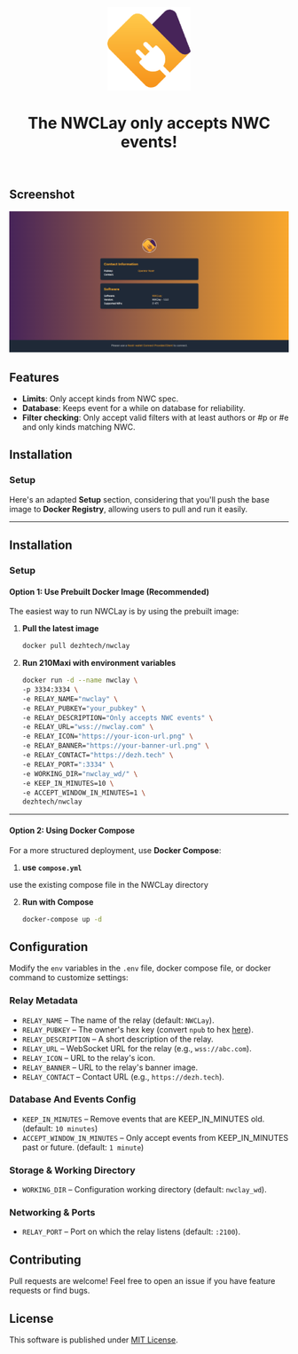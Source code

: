 <p align="center"> 
    <img alt="nwclay" src="./static/img/logo-transp.png" width="150" height="150" />
</p>

<h1 align="center">
The NWCLay only accepts NWC events!
</h1>

<br/>

## Screenshot

<img alt="nwclay" src="./static/img/ss.png"/>

## Features

- **Limits**: Only accept kinds from NWC spec.
- **Database**: Keeps event for a while on database for reliability.
- **Filter checking**: Only accept valid filters with at least authors or #p or #e and only kinds matching NWC.

## Installation

### Setup

Here's an adapted **Setup** section, considering that you'll push the base image to **Docker Registry**, allowing users to pull and run it easily.

---

## **Installation**

### **Setup**

#### **Option 1: Use Prebuilt Docker Image (Recommended)**

The easiest way to run NWCLay is by using the prebuilt image:

1. **Pull the latest image**

   ```sh
   docker pull dezhtech/nwclay
   ```

2. **Run 210Maxi with environment variables**
   ```sh
   docker run -d --name nwclay \
   -p 3334:3334 \
   -e RELAY_NAME="nwclay" \
   -e RELAY_PUBKEY="your_pubkey" \
   -e RELAY_DESCRIPTION="Only accepts NWC events" \
   -e RELAY_URL="wss://nwclay.com" \
   -e RELAY_ICON="https://your-icon-url.png" \
   -e RELAY_BANNER="https://your-banner-url.png" \
   -e RELAY_CONTACT="https://dezh.tech" \
   -e RELAY_PORT=":3334" \
   -e WORKING_DIR="nwclay_wd/" \
   -e KEEP_IN_MINUTES=10 \
   -e ACCEPT_WINDOW_IN_MINUTES=1 \
   dezhtech/nwclay
   ```

---

#### **Option 2: Using Docker Compose**

For a more structured deployment, use **Docker Compose**:

1. **use `compose.yml`**

use the existing compose file in the NWCLay directory


2. **Run with Compose**
   ```sh
   docker-compose up -d
   ```

## Configuration

Modify the `env` variables in the `.env` file, docker compose file, or docker command to customize settings:

### Relay Metadata

- `RELAY_NAME` – The name of the relay (default: `NWCLay`).
- `RELAY_PUBKEY` – The owner's hex key (convert `npub` to hex [here](https://nostrcheck.me/converter/)).
- `RELAY_DESCRIPTION` – A short description of the relay.
- `RELAY_URL` – WebSocket URL for the relay (e.g., `wss://abc.com`).
- `RELAY_ICON` – URL to the relay's icon.
- `RELAY_BANNER` – URL to the relay's banner image.
- `RELAY_CONTACT` – Contact URL (e.g., `https://dezh.tech`).

### Database And Events Config

- `KEEP_IN_MINUTES` – Remove events that are KEEP_IN_MINUTES old. (default: `10 minutes`)
- `ACCEPT_WINDOW_IN_MINUTES` – Only accept events from KEEP_IN_MINUTES past or future. (default: `1 minute`)

### Storage & Working Directory

- `WORKING_DIR` – Configuration working directory (default: `nwclay_wd`).

### Networking & Ports

- `RELAY_PORT` – Port on which the relay listens (default: `:2100`).

## Contributing

Pull requests are welcome! Feel free to open an issue if you have feature requests or find bugs.

## License

This software is published under [MIT License](../LICENSE).
